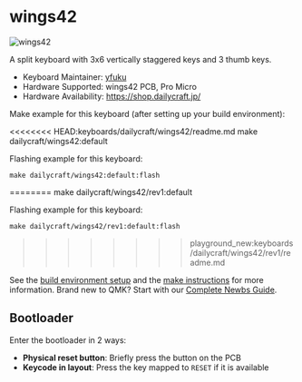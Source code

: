# wings42

![wings42](https://raw.githubusercontent.com/yfuku/wings42/main/images/wings42.jpg)

A split keyboard with 3x6 vertically staggered keys and 3 thumb keys.

* Keyboard Maintainer: [yfuku](https://github.com/yfuku)
* Hardware Supported: wings42 PCB, Pro Micro
* Hardware Availability: https://shop.dailycraft.jp/

Make example for this keyboard (after setting up your build environment):

<<<<<<<< HEAD:keyboards/dailycraft/wings42/readme.md
    make dailycraft/wings42:default

Flashing example for this keyboard:

    make dailycraft/wings42:default:flash
========
    make dailycraft/wings42/rev1:default

Flashing example for this keyboard:

    make dailycraft/wings42/rev1:default:flash
>>>>>>>> playground_new:keyboards/dailycraft/wings42/rev1/readme.md

See the [build environment setup](https://docs.qmk.fm/#/getting_started_build_tools) and the [make instructions](https://docs.qmk.fm/#/getting_started_make_guide) for more information. Brand new to QMK? Start with our [Complete Newbs Guide](https://docs.qmk.fm/#/newbs).

## Bootloader

Enter the bootloader in 2 ways:

* **Physical reset button**: Briefly press the button on the PCB
* **Keycode in layout**: Press the key mapped to `RESET` if it is available
